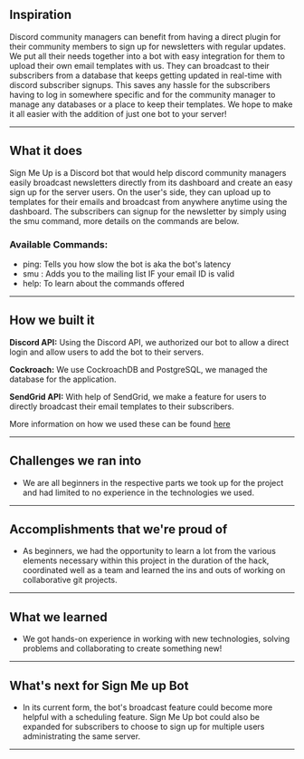 ## Inspiration

Discord community managers can benefit from having a direct plugin for their community members to sign up for newsletters with regular updates. We put all their needs together into a bot with easy integration for them to upload their own email templates with us. They can broadcast to their subscribers from a database that keeps getting updated in real-time with discord subscriber signups.  This saves any hassle for the subscribers having to log in somewhere specific and for the community manager to manage any databases or a place to keep their templates. We hope to make it all easier with the addition of just one bot to your server!

---

## What it does

Sign Me Up is a Discord bot that would help discord community managers easily broadcast newsletters directly from its dashboard and create an easy sign up for the server users. On the user's side, they can upload up to templates for their emails and broadcast from anywhere anytime using the dashboard. The subscribers can signup for the newsletter by simply using the smu command, more details on the commands are below.

### Available Commands:

- ping: Tells you how slow the bot is aka the bot's latency
- smu : Adds you to the mailing list IF your email ID is valid
- help: To learn about the commands offered

---

## How we built it
**Discord API:**  Using the Discord API, we authorized our bot to allow a direct login and allow users to add the bot to their servers.

**Cockroach:** We use CockroachDB and PostgreSQL, we managed the database for the application.

**SendGrid API:** With help of SendGrid, we make a feature for users to directly broadcast their email templates to their subscribers.  

More information on how we used these can be found [here](https://github.com/nandiniproothi/signmeup-bot/)

---

## Challenges we ran into

- We are all beginners in the respective parts we took up for the project and had limited to no experience in the technologies we used. 

---

## Accomplishments that we're proud of

- As beginners, we had the opportunity to learn a lot from the various elements necessary within this project in the duration of the hack, coordinated well as a team and learned the ins and outs of working on collaborative git projects. 

---

## What we learned

- We got hands-on experience in working with new technologies, solving problems and collaborating to create something new! 

---

## What's next for Sign Me up Bot

- In its current form, the bot's broadcast feature could become more helpful with a scheduling feature. Sign Me Up bot could also be expanded for subscribers to choose to sign up for multiple users administrating the same server. 

---